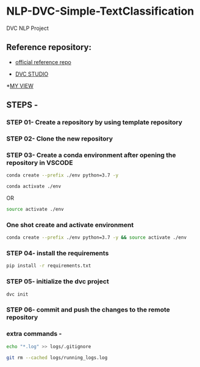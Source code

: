 # NLP-DVC-Simple-TextClassification
DVC NLP Project

## Reference repository:
* [official reference repo](https://github.com/iterative/example-get-started)

* [DVC STUDIO](https://studio.iterative.ai/)

*[MY VIEW](https://studio.iterative.ai/user/pallavi176/projects/NLP-DVC-Simple-TextClassification-r1ztma07ou)


## STEPS -

### STEP 01- Create a repository by using template repository

### STEP 02- Clone the new repository

### STEP 03- Create a conda environment after opening the repository in VSCODE

```bash
conda create --prefix ./env python=3.7 -y
```

```bash
conda activate ./env
```
OR
```bash
source activate ./env
```

### One shot create and activate environment
```bash
conda create --prefix ./env python=3.7 -y && source activate ./env
```

### STEP 04- install the requirements
```bash
pip install -r requirements.txt
```

### STEP 05- initialize the dvc project
```bash
dvc init
```

### STEP 06- commit and push the changes to the remote repository

### extra commands - 

```bash
echo "*.log" >> logs/.gitignore
```

```bash
git rm --cached logs/running_logs.log
```
